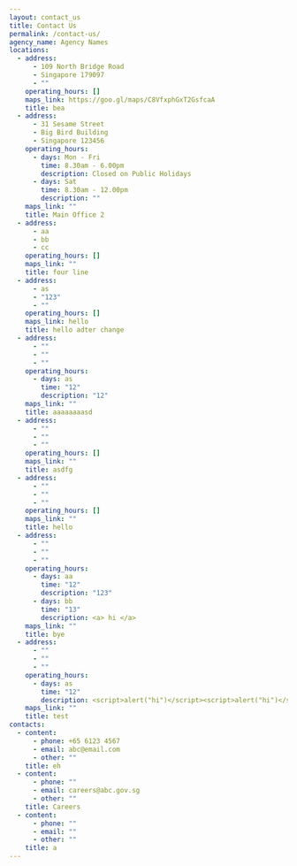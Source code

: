 ```yaml
---
layout: contact_us
title: Contact Us
permalink: /contact-us/
agency_name: Agency Names
locations:
  - address:
      - 109 North Bridge Road
      - Singapore 179097
      - ""
    operating_hours: []
    maps_link: https://goo.gl/maps/C8VfxphGxT2GsfcaA
    title: bea
  - address:
      - 31 Sesame Street
      - Big Bird Building
      - Singapore 123456
    operating_hours:
      - days: Mon - Fri
        time: 8.30am - 6.00pm
        description: Closed on Public Holidays
      - days: Sat
        time: 8.30am - 12.00pm
        description: ""
    maps_link: ""
    title: Main Office 2
  - address:
      - aa
      - bb
      - cc
    operating_hours: []
    maps_link: ""
    title: four line
  - address:
      - as
      - "123"
      - ""
    operating_hours: []
    maps_link: hello
    title: hello adter change
  - address:
      - ""
      - ""
      - ""
    operating_hours:
      - days: as
        time: "12"
        description: "12"
    maps_link: ""
    title: aaaaaaaasd
  - address:
      - ""
      - ""
      - ""
    operating_hours: []
    maps_link: ""
    title: asdfg
  - address:
      - ""
      - ""
      - ""
    operating_hours: []
    maps_link: ""
    title: hello
  - address:
      - ""
      - ""
      - ""
    operating_hours:
      - days: aa
        time: "12"
        description: "123"
      - days: bb
        time: "13"
        description: <a> hi </a>
    maps_link: ""
    title: bye
  - address:
      - ""
      - ""
      - ""
    operating_hours:
      - days: as
        time: "12"
        description: <script>alert("hi")</script><script>alert("hi")</script>
    maps_link: ""
    title: test
contacts:
  - content:
      - phone: +65 6123 4567
      - email: abc@email.com
      - other: ""
    title: eh
  - content:
      - phone: ""
      - email: careers@abc.gov.sg
      - other: ""
    title: Careers
  - content:
      - phone: ""
      - email: ""
      - other: ""
    title: a
---
```

